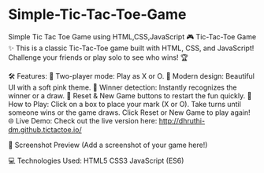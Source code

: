# Simple-Tic-Tac-Toe-Game
Simple Tic Tac Toe Game using HTML,CSS,JavaScript
🎮 Tic-Tac-Toe Game ✨
This is a classic Tic-Tac-Toe game built with HTML, CSS, and JavaScript!
Challenge your friends or play solo to see who wins! 🏆

🛠️ Features:
👥 Two-player mode: Play as X or O.
🎨 Modern design: Beautiful UI with a soft pink theme.
🏅 Winner detection: Instantly recognizes the winner or a draw.
🔄 Reset & New Game buttons to restart the fun quickly.
🚀 How to Play:
Click on a box to place your mark (X or O).
Take turns until someone wins or the game draws.
Click Reset or New Game to play again!
🌐 Live Demo:
Check out the live version here: http://dhruthi-dm.github.tictactoe.io/

📸 Screenshot Preview
(Add a screenshot of your game here!)

💻 Technologies Used:
HTML5
CSS3
JavaScript (ES6)

